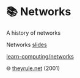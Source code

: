 # 📚 Networks

A history of networks&#x20;

Networks [slides](https://docs.google.com/presentation/d/1kdO738eDrjywV\_N2nE3qUVu72CdyZRUOvxsSxsn\_MUI/edit?usp=sharing)

[learn-computing/networks](https://omundy.github.io/learn-computing/slides/networks.html)

🌐 [theyrule.net](https://www.youtube.com/watch?v=DPLD8uHxdtg) (2001)
